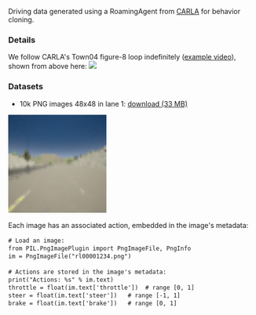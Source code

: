 Driving data generated using a RoamingAgent from [CARLA](http://carla.org/) for behavior cloning.

### Details

We follow CARLA's Town04 figure-8 loop indefinitely ([example video](https://drive.google.com/a/berkeley.edu/file/d/15IsPqlN7dKKemcE8VbE_Afebe-xVcDRi/view?usp=sharing)),
shown from above here:
<img src="images/carla-town04.png">

### Datasets
 - 10k PNG images 48x48 in lane 1: [download (33 MB)](https://drive.google.com/a/berkeley.edu/file/d/1ZShsI8a_oU7gJSHvSmk7Z58uVC9FXsgc/view?usp=sharing)

<img src="images/carla-town04-lane1-48x48.png" width="200">

Each image has an associated action, embedded in the image's metadata:
```
# Load an image:
from PIL.PngImagePlugin import PngImageFile, PngInfo
im = PngImageFile("rl00001234.png")

# Actions are stored in the image's metadata:
print("Actions: %s" % im.text)
throttle = float(im.text['throttle'])  # range [0, 1]
steer = float(im.text['steer'])   # range [-1, 1]
brake = float(im.text['brake'])   # range [0, 1]
```
